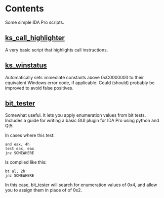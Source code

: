 # Contents
Some simple IDA Pro scripts.

## [ks_call_highlighter](ks_call_highlighter.py)
A very basic script that highlights call instructions.

## [ks_winstatus](ks_winstatus.py)
Automatically sets immediate constants above 0xC0000000 to their equivalent Windows error code, if applicable. Could (should) probably be improved to avoid false positives.

## [bit_tester](bit_tester)
Somewhat useful. It lets you apply enumeration values from bit tests. Includes a guide for writing a basic GUI plugin for IDA Pro using python and Qt5.

In cases where this test:
```assembly
and eax, 4h      
test eax, eax     
jnz SOMEWHERE
```

Is compiled like this:
```assembly
bt al, 2h
jnz SOMEWHERE        
```

In this case, bit_tester will search for enumeration values of 0x4, and allow you to assign them in place of of 0x2.


